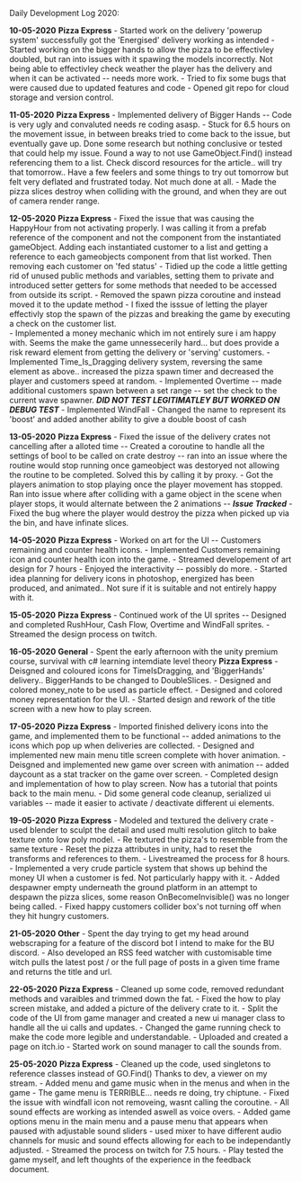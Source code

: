 Daily Development Log 2020:
    
**10-05-2020** 
    **Pizza Express**
        - Started work on the delivery 'powerup system' successfully got the 'Energised' delivery working as intended
        - Started working on the bigger hands to allow the pizza to be effectivley doubled, but ran into issues with it spawing the models incorrectly. Not being able to effectivley check weather the player has the delivery and when it can be activated -- needs more work.
        - Tried to fix some bugs that were caused due to updated features and code
        - Opened git repo for cloud storage and version control. 

**11-05-2020**
    **Pizza Express**
        - Implemented delivery of Bigger Hands -- Code is very ugly and convaluted needs re coding asasp. 
        - Stuck for 6.5 hours on the movement issue, in between breaks tried to come back to the issue, but eventually gave up.  Done some research but nothing conclusive or tested that could help my issue. Found a way to not use GameObject.Find() instead referencing them to a list. Check  discord resources for the article.. will try that tomorrow..  Have a few feelers and some things to try out tomorrow but felt very deflated and frustrated today. Not much done at all. 
        - Made the pizza slices destroy when colliding with the ground, and when they are out of camera render range. 

**12-05-2020**
    **Pizza Express**
        - Fixed the issue that was causing the HappyHour from not activating properly. I was calling it from a prefab reference of the component and not the component from the instantiated gameObject.  Adding each instantiated customer to a list and getting a reference to each gameobjects component from that list worked.  Then removing each customer on 'fed status'
        - Tidied up the code a little getting rid of unused public methods and variables, setting them to private and introduced setter getters for some methods that needed to be accessed from outside its script.
        - Removed the spawn pizza coroutine and instead moved it to the update method - I fixed the isssue of letting the player effectivly stop the spawn of the pizzas and breaking the game by executing a check on the customer list.  
        - Implemented a money mechanic which im not entirely sure i am happy with.  Seems the make the game unnessecerily hard... but does provide a risk reward element from getting the delivery or 'serving' customers. 
        - Implemented Time_Is_Dragging delivery system, reversing the same element as above.. increased the pizza spawn timer and decreased the player and customers speed at random. 
        - Implemented Overtime -- made additional customers spawn between a set range -- set the check to the current wave spawner. ***DID NOT TEST LEGITIMATLEY BUT WORKED ON DEBUG TEST***
        - Implemented WindFall - Changed the name to represent its 'boost' and added another ability to give a double boost of cash 

**13-05-2020**
    **Pizza Express**
        - Fixed the issue of the delivery crates not cancelling after a alloted time -- Created a coroutine to handle all the settings of bool to be called on crate destroy -- ran into an issue where the routine would stop running once gameobject was destoryed not allowing the  routine to be completed.  Solved this by calling it by proxy. 
        - Got the players animation to stop playing once the player movement has stopped. Ran into issue where after colliding with a game object in the scene when player stops, it would alternate between the 2 animations -- ***Issue Tracked***
        - Fixed the bug where the player would destroy the pizza when picked up via the bin, and have infinate slices.

**14-05-2020**
    **Pizza Express**
        - Worked on art for the UI -- Customers remaining and counter health icons. 
        - Implemented Customers remaining icon and counter health icon into the game. 
        - Streamed developement of art design for 7 hours - Enjoyed the interactivity -- possibly do more. 
        - Started idea planning for delivery icons in photoshop, energized has been produced, and animated.. Not sure if it is suitable and not entirely happy with it. 

**15-05-2020**
    **Pizza Express**
        - Continued work of the UI sprites -- Designed and completed RushHour, Cash Flow,  Overtime and WindFall sprites. 
        - Streamed the design process on twitch. 

**16-05-2020**
    **General**
        - Spent the early afternoon with the unity premium course, survival with c# learning intemdiate level theory
    **Pizza Express**
        - Deisgned and coloured icons for TimeIsDragging, and 'BiggerHands' delivery.. BiggerHands to be changed to DoubleSlices. 
        - Designed and colored money_note to be used as particle effect. 
        - Designed and colored money representation for the UI. 
        - Started design and rework of the title screen with a new how to play screen. 

**17-05-2020**
    **Pizza Express**
        - Imported finished delivery icons into the game, and implemented them to be functional -- added animations to the icons which pop up when deliveries are collected. 
        - Designed and implemented new main menu title screen complete with hover animation.
        - Deisgned and implemented new game over screen with animation -- added daycount as a stat tracker on the game over screen.
        - Completed design and implementation of how to play screen.  Now has a tutorial that points back to the main menu. 
        - Did some general code cleanup, serialized ui variables -- made it easier to activate / deactivate different ui elements. 

**19-05-2020**
    **Pizza Express**
        - Modeled and textured the delivery crate - used blender to sculpt the detail and used multi resolution glitch to bake texture onto low poly model. 
        - Re textured the pizza's to resemble from the same texture
        - Reset the pizza attributes in unity, had to reset the transforms and references to them.
        - Livestreamed the process for 8 hours. 
        - Implemented a very crude particle system that shows up behind the money UI when a customer is fed.  Not particularly happy with it.
        - Added despawner empty underneath the ground platform in an attempt to despawn the pizza slices, some reason OnBecomeInvisible() was no longer being called. 
        - Fixed happy customers collider box's not turning off when they hit hungry customers. 

**21-05-2020**
    **Other**
        - Spent the day trying to get my head around webscraping for a feature of the discord bot I intend to make for the BU discord. 
        - Also developed an RSS feed watcher with customisable time witch pulls the latest post / or the full page of posts in a given time frame and returns the title and url. 

**22-05-2020**
    **Pizza Express**
        - Cleaned up some code, removed redundant methods and varaibles and trimmed down the fat. 
        - Fixed the how to play screen mistake, and added a picture of the delivery crate to it. 
        - Split the code of the UI from game manager and created a new ui manager class to handle all the ui calls and updates.
        - Changed the game running check to make the code more legible and understandable. 
        - Uploaded and created a page on itch.io
        - Started work on sound manager to call the sounds from. 

**25-05-2020**
    **Pizza Express**
        - Cleaned up the code, used singletons to reference classes instead of GO.Find() Thanks to dev, a viewer on my stream. 
        - Added menu and game music when in the menus and when in the game - The game menu is TERRIBLE... needs re doing, try chiptune. 
        - Fixed the issue with windfall icon not removeing,  wasnt calling the coroutine. 
        - All sound effects are working as intended aswell as voice overs. 
        - Added game options menu in the main menu and a pause menu that appears when paused with adjustable sound sliders - used mixer to have different audio channels for music and sound effects allowing for each to be independantly adjusted.
        - Streamed the process on twitch for 7.5 hours. 
        - Play tested the game myself,  and left thoughts of the experience in the feedback document. 